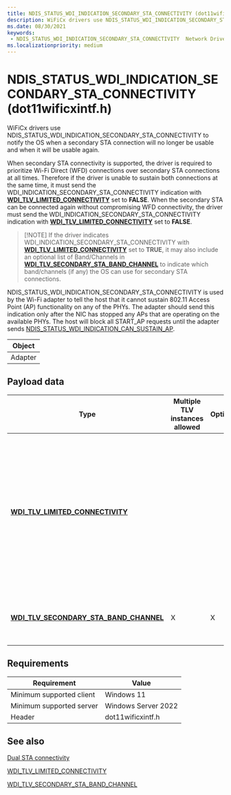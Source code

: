 ```yaml
---
title: NDIS_STATUS_WDI_INDICATION_SECONDARY_STA_CONNECTIVITY (dot11wificxintf.h)
description: WiFiCx drivers use NDIS_STATUS_WDI_INDICATION_SECONDARY_STA_CONNECTIVITY to notify the OS when a secondary STA connection will no longer be usable.
ms.date: 08/30/2021
keywords:
 - NDIS_STATUS_WDI_INDICATION_SECONDARY_STA_CONNECTIVITY  Network Drivers Starting with Windows Vista
ms.localizationpriority: medium
---
```


# NDIS_STATUS_WDI_INDICATION_SECONDARY_STA_CONNECTIVITY  (dot11wificxintf.h)


WiFiCx drivers use NDIS_STATUS_WDI_INDICATION_SECONDARY_STA_CONNECTIVITY to notify the OS when a secondary STA connection will no longer be usable and when it will be usable again.

When secondary STA connectivity is supported, the driver is required to prioritize Wi-Fi Direct (WFD) connections over secondary STA connections at all times. Therefore if the driver is unable to sustain both connections at the same time, it must send the WDI_INDICATION_SECONDARY_STA_CONNECTIVITY indication with [**WDI_TLV_LIMITED_CONNECTIVITY**](wdi-tlv-limited-connectivity.md) set to **FALSE**. When the secondary STA can be connected again without compromising WFD connectivity, the driver must send the WDI_INDICATION_SECONDARY_STA_CONNECTIVITY indication with [**WDI_TLV_LIMITED_CONNECTIVITY**](wdi-tlv-limited-connectivity.md) set to **FALSE**.

> [!NOTE] If the driver indicates WDI_INDICATION_SECONDARY_STA_CONNECTIVITY with [**WDI_TLV_LIMITED_CONNECTIVITY**](wdi-tlv-limited-connectivity.md) set to **TRUE**, it may also include an optional list of Band/Channels in [**WDI_TLV_SECONDARY_STA_BAND_CHANNEL**](wdi-tlv-secondary-sta-band-channel.md) to indicate which band/channels (if any) the OS can use for secondary STA connections.

NDIS_STATUS_WDI_INDICATION_SECONDARY_STA_CONNECTIVITY is used by the Wi-Fi adapter to tell the host that it cannot sustain 802.11 Access Point (AP) functionality on any of the PHYs. The adapter should send this indication only after the NIC has stopped any APs that are operating on the available PHYs. The host will block all START_AP requests until the adapter sends [NDIS_STATUS_WDI_INDICATION_CAN_SUSTAIN_AP](wdi-tlv-indication-can-sustain-ap.md).


| Object |
|--------|
| Adapter   |

 

## Payload data


| Type                                                                  | Multiple TLV instances allowed | Optional | Description                                              |
|-----------------------------------------------------------------------|--------------------------------|----------|----------------------------------------------------------|
| [**WDI_TLV_LIMITED_CONNECTIVITY**](wdi-tlv-limited-connectivity.md) |                                |          | Specifies whether the driver can maintain a secondary STA connection. If this value is **1**, the driver cannot maintain a secondary STA connection. Otherwise this value is **0**.  |
| [**WDI_TLV_SECONDARY_STA_BAND_CHANNEL**](wdi-tlv-secondary-sta-band-channel.md)|     X                           |    X      | The current state of the radio in hardware and software. |

 

## Requirements

|Requirement|Value|
|--- |--- |
|Minimum supported client|Windows 11|
|Minimum supported server|Windows Server 2022|
|Header|dot11wificxintf.h|


## See also


[Dual STA connectivity](dual-sta-connectivity.md)

[WDI_TLV_LIMITED_CONNECTIVITY](wdi-tlv-limited-connectivity.md)

[WDI_TLV_SECONDARY_STA_BAND_CHANNEL](wdi-tlv-secondary-sta-band-channel.md)

